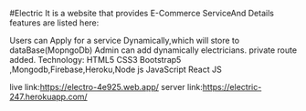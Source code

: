 #Electric It is a website that provides E-Commerce ServiceAnd Details features are listed here:

Users can Apply for a service Dynamically,which will store to dataBase(MopngoDb) Admin can add dynamically electricians. private route added. Technology: HTML5 CSS3 Bootstrap5 ,Mongodb,Firebase,Heroku,Node js JavaScript React JS

live link:https://electro-4e925.web.app/
server link:https://electric-247.herokuapp.com/
